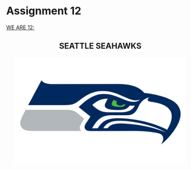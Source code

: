 # Assignment 12
[WE ARE 12:](https://bridgerfiore.github.io/MART341-WebDesign/Assignment_12/)
## <p align= "center">SEATTLE SEAHAWKS</p>
<p align= "center"> 
<img width=460 hight=300 src="/Assignment_12/Images/Seattle-Seahawks-Logo.png">
</p><br/>